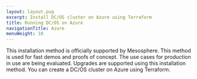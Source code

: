 ```yaml
---
layout: layout.pug
excerpt: Install DC/OS cluster on Azure using Terraform
title: Running DC/OS on Azure
navigationTitle: Azure
menuWeight: 10
---
```


This installation method is officially supported by Mesosphere. This method is used for fast demos and proofs of concept. The use cases for production in use are being evaluated. Upgrades are supported using this installation method. You can create a DC/OS cluster on Azure using Terraform.
